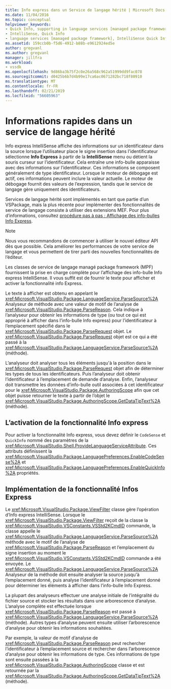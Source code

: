 ```yaml
---
title: Info express dans un Service de langage hérité | Microsoft Docs
ms.date: 11/04/2016
ms.topic: conceptual
helpviewer_keywords:
- Quick Info, supporting in language services [managed package framework]
- IntelliSense, Quick Info
- language services [managed package framework], IntelliSense Quick Info
ms.assetid: 159ccb0b-f5d6-4912-b88b-e9612924ed5e
author: gregvanl
ms.author: gregvanl
manager: jillfra
ms.workload:
- vssdk
ms.openlocfilehash: 9d86ba3b75f2c0e26a568c962a51999dd9fac078
ms.sourcegitcommit: d0425b6b7d4b99e17ca6ac0671282bc718f80910
ms.translationtype: MT
ms.contentlocale: fr-FR
ms.lasthandoff: 02/21/2019
ms.locfileid: "56605963"
---
```

# <a name="quick-info-in-a-legacy-language-service"></a>Informations rapides dans un service de langage hérité
Info express IntelliSense affiche des informations sur un identificateur dans la source lorsque l’utilisateur place le signe insertion dans l’identificateur sélectionne **Info Express** à partir de la **IntelliSense** menu ou détient la souris curseur sur l’identificateur. Cela entraîne une info-bulle apparaisse avec des informations sur l’identificateur. Ces informations se composent généralement de type identificateur. Lorsque le moteur de débogage est actif, ces informations peuvent inclure la valeur actuelle. Le moteur de débogage fournit des valeurs de l’expression, tandis que le service de langage gère uniquement des identificateurs.

 Services de langage hérité sont implémentés en tant que partie d’un VSPackage, mais la plus récente pour implémenter des fonctionnalités de service de langage consiste à utiliser des extensions MEF. Pour plus d’informations, consultez [procédure pas à pas : Affichage des info-bulles Info Express](../../extensibility/walkthrough-displaying-quickinfo-tooltips.md).

> [!NOTE]
>  Nous vous recommandons de commencer à utiliser le nouvel éditeur API dès que possible. Cela améliorer les performances de votre service de langage et vous permettent de tirer parti des nouvelles fonctionnalités de l’éditeur.

 Les classes de service de langage managé package framework (MPF) fournissent la prise en charge complète pour l’affichage des info-bulle Info express IntelliSense. Il vous suffit est de fournir le texte pour afficher et activer la fonctionnalité info Express.

 Le texte à afficher est obtenu en appelant le <xref:Microsoft.VisualStudio.Package.LanguageService.ParseSource%2A> Analyseur de méthode avec une valeur de motif de l’analyse de <xref:Microsoft.VisualStudio.Package.ParseReason>. Cela indique à l’analyseur pour obtenir les informations de type (ou tout ce qui est approprié à afficher dans l’info-bulle Info express) pour l’identificateur à l’emplacement spécifié dans le <xref:Microsoft.VisualStudio.Package.ParseRequest> objet. Le <xref:Microsoft.VisualStudio.Package.ParseRequest> objet est ce qui a été passé à la <xref:Microsoft.VisualStudio.Package.LanguageService.ParseSource%2A> (méthode).

 L’analyseur doit analyser tous les éléments jusqu'à la position dans le <xref:Microsoft.VisualStudio.Package.ParseRequest> objet afin de déterminer les types de tous les identificateurs. Puis l’analyseur doit obtenir l’identificateur à l’emplacement de demande d’analyse. Enfin, l’analyseur doit transmettre les données d’info-bulle outil associées à cet identificateur pour le <xref:Microsoft.VisualStudio.Package.AuthoringScope> afin que cet objet puisse retourner le texte à partir de l’objet le <xref:Microsoft.VisualStudio.Package.AuthoringScope.GetDataTipText%2A> (méthode).

## <a name="enabling-the-quick-info-feature"></a>L’activation de la fonctionnalité Info express
 Pour activer la fonctionnalité Info express, vous devez définir le `CodeSense` et `QuickInfo` nommé des paramètres de la <xref:Microsoft.VisualStudio.Shell.ProvideLanguageServiceAttribute>. Ces attributs définissent la <xref:Microsoft.VisualStudio.Package.LanguagePreferences.EnableCodeSense%2A> et <xref:Microsoft.VisualStudio.Package.LanguagePreferences.EnableQuickInfo%2A> propriétés.

## <a name="implementing-the-quick-info-feature"></a>Implémentation de la fonctionnalité Infos Express
 Le <xref:Microsoft.VisualStudio.Package.ViewFilter> classe gère l’opération d’Info express IntelliSense. Lorsque le <xref:Microsoft.VisualStudio.Package.ViewFilter> reçoit de la classe la <xref:Microsoft.VisualStudio.VSConstants.VSStd2KCmdID> commande, la classe appelle le <xref:Microsoft.VisualStudio.Package.LanguageService.ParseSource%2A> méthode avec le motif de l’analyse de <xref:Microsoft.VisualStudio.Package.ParseReason> et l’emplacement du signe insertion au moment le <xref:Microsoft.VisualStudio.VSConstants.VSStd2KCmdID> commande a été envoyée. Le <xref:Microsoft.VisualStudio.Package.LanguageService.ParseSource%2A> Analyseur de la méthode doit ensuite analyser la source jusqu'à l’emplacement donné, puis analyse l’identificateur à l’emplacement donné pour déterminer les éléments à afficher dans l’info-bulle Info Express.

 La plupart des analyseurs effectuer une analyse initiale de l’intégralité du fichier source et stocker les résultats dans une arborescence d’analyse. L’analyse complète est effectuée lorsque <xref:Microsoft.VisualStudio.Package.ParseReason> est passé à <xref:Microsoft.VisualStudio.Package.LanguageService.ParseSource%2A> (méthode). Autres types d’analyse peuvent ensuite utiliser l’arborescence d’analyse pour obtenir les informations souhaitées.

 Par exemple, la valeur de motif d’analyse de <xref:Microsoft.VisualStudio.Package.ParseReason> peut rechercher l’identificateur à l’emplacement source et rechercher dans l’arborescence d’analyse pour obtenir les informations de type. Ces informations de type sont ensuite passées à la <xref:Microsoft.VisualStudio.Package.AuthoringScope> classe et est retournée par la <xref:Microsoft.VisualStudio.Package.AuthoringScope.GetDataTipText%2A> (méthode).